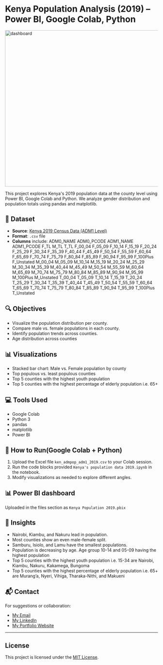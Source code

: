 # Kenya Population Analysis (2019) – Power BI, Google Colab, Python

<img width="903" height="514" alt="dashboard" src="https://github.com/user-attachments/assets/6ec583ba-51d6-47ef-97df-8e949ec57a7d" />

This project explores Kenya's 2019 population data at the county level using Power BI, Google Colab and Python. We analyze gender distribution and population totals using pandas and matplotlib.

## 🧾 Dataset
- **Source**: [Kenya 2019 Census Data (ADM1 Level)](https://data.humdata.org/dataset/cod-ps-ken)
- **Format**: `.csv` file
- **Columns** include: ADM0_NAME	ADM0_PCODE	ADM1_NAME	ADM1_PCODE	F_TL	M_TL	T_TL	F_00_04	F_05_09	F_10_14	F_15_19	F_20_24	F_25_29	F_30_34	F_35_39	F_40_44	F_45_49	F_50_54	F_55_59	F_60_64	F_65_69	F_70_74	F_75_79	F_80_84	F_85_89	F_90_94	F_95_99	F_100Plus	F_Unstated	M_00_04	M_05_09	M_10_14	M_15_19	M_20_24	M_25_29	M_30_34	M_35_39	M_40_44	M_45_49	M_50_54	M_55_59	M_60_64	M_65_69	M_70_74	M_75_79	M_80_84	M_85_89	M_90_94	M_95_99	M_100Plus	M_Unstated	T_00_04	T_05_09	T_10_14	T_15_19	T_20_24	T_25_29	T_30_34	T_35_39	T_40_44	T_45_49	T_50_54	T_55_59	T_60_64	T_65_69	T_70_74	T_75_79	T_80_84	T_85_89	T_90_94	T_95_99	T_100Plus	T_Unstated



## 🔍 Objectives
- Visualize the population distribution per county.
- Compare male vs. female populations in each county.
- Identify population trends across counties.
- Age distribution across counties

## 📊 Visualizations
- Stacked bar chart: Male vs. Female population by county
- Top populous vs. least populous counties
- Top 5 counties with the highest youth population
- Top 5 counties with the highest percentage of elderly population i.e. 65+

## 💻 Tools Used
- Google Colab
- Python 3
- pandas
- matplotlib
- Power BI

## 📎 How to Run(Google Colab + Python)
1. Upload the Excel file `ken_admpop_adm1_2019.csv` to your Colab session.
2. Run the code blocks provided `Kenya's population data 2019.ipynb` in the notebook.
3. Modify visualizations as needed to explore different angles.

## 📊 Power BI dashboard
Uploaded in the files section as `Kenya Population 2019.pbix`

## 📌 Insights
- Nairobi, Kiambu, and Nakuru lead in population.
- Most counties show an even male-female split.
- Samburu, Isiolo, and Lamu  have the smallest populations.
- Population is decreasing by age. Age group 10-14 and 05-09  having the highest population
- Top 5 counties with the highest youth population i.e. 15-34 are Nairobi, Kiambu, Nakuru, Kakamega, Bungoma
- Top 5 counties with the highest percentage of elderly population i.e. 65+ are Murang’a, Nyeri, Vihiga, Tharaka-Nithi, and Makueni 

## 📬 Contact
For suggestions or collaboration:
- [My Email](njorogediana236@gmail.com)
- [My LinkedIn](https://www.linkedin.com/in/marydiana-njoroge-41b236244/)
- [My Portfolio Website](https://marydiananjorogeportfolio.vercel.app/)


---

## License  
This project is licensed under the [MIT License](./LICENSE).
